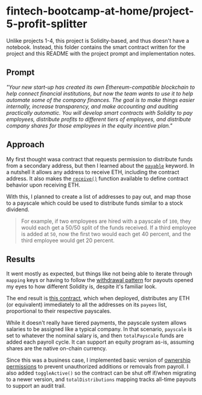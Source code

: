 # fintech-bootcamp-at-home/project-5-profit-splitter
Unlike projects 1-4, this project is Solidity-based, and thus doesn't have a notebook. Instead, this folder contains the smart contract written for the project and this README with the project prompt and implementation notes.

## Prompt
*"Your new start-up has created its own Ethereum-compatible blockchain to help connect financial institutions, but now the team wants to use it to help automate some of the company finances. The goal is to make things easier internally, increase transparency, and make accounting and auditing practically automatic. You will develop smart contracts with Solidity to pay employees, distribute profits to different tiers of employees, and distribute company shares for those employees in the equity incentive plan."*

## Approach
My first thought wasa contract that requests permission to distribute funds from a secondary address, but then I learned about the [`payable`](https://docs.soliditylang.org/en/latest/types.html#address) keyword. In a nutshell it allows any address to receive ETH, including the contract address. It also makes the [`receive()`](https://docs.soliditylang.org/en/latest/contracts.html#receive-ether-function) function available to define contract behavior upon receiving ETH.

With this, I planned to create a list of addresses to pay out, and map those to a payscale which could be used to distribute funds similar to a stock dividend.
> For example, if two employees are hired with a payscale of `100`, they would each get a 50/50 split of the funds received. If a third employee is added at `50`, now the first two would each get 40 percent, and the third employee would get 20 percent.

## Results
It went mostly as expected, but things like not being able to iterate through `mapping` keys or having to follow the [withdrawal pattern](https://docs.soliditylang.org/en/latest/common-patterns.html#withdrawal-from-contracts) for payouts opened my eyes to how different Solidity is, despite it's familiar look.

The end result is [this contract](./ProfitSplitter.sol), which when deployed, distributes any ETH (or equivalent) immediately to all the addresses on its `payees` list, proportional to their respective payscales.

While it doesn't really have tiered payments, the payscale system allows salaries to be assigned like a typical company. In that scenario, `payscale` is set to whatever the nominal salary is, and then `totalPayscale` funds are added each payroll cycle. It can support an equity program as-is, assuming shares are the native on-chain currency.

Since this was a business case, I implemented basic version of [ownership permissions](https://docs.openzeppelin.com/contracts/2.x/api/ownership) to prevent unauthorized additions or removals from payroll. I also added `toggleActive()` so the contract can be shut off if/when migrating to a newer version, and `totalDistributions` mapping tracks all-time payouts to support an audit trail.
